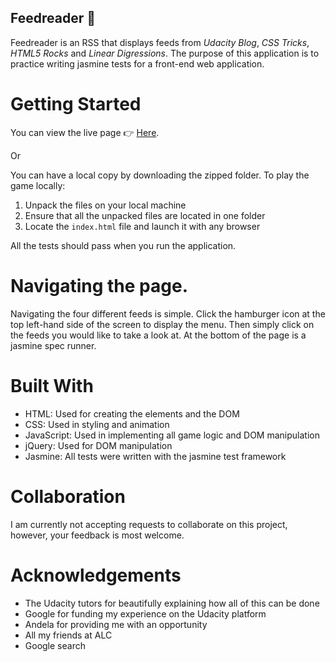 ## Feedreader :memo:

Feedreader is an RSS that displays feeds from *Udacity Blog*, *CSS Tricks*, *HTML5 Rocks* and *Linear Digressions*. The purpose of this application is to practice writing jasmine tests for a front-end web application.

# Getting Started
You can view the live page :point_right: [Here](https://iyikuyoro.github.io/Feedreader/Feedreader/index.html).

Or 

You can have a local copy by downloading the zipped folder. To play the game locally:
  1) Unpack the files on your local machine
  2) Ensure that all the unpacked files are located in one folder
  3) Locate the `index.html` file and launch it with any browser
  
All the tests should pass when you run the application.
  
# Navigating the page.
Navigating the four different feeds is simple. Click the hamburger icon at the top left-hand side of the screen to display the menu. Then simply click on the feeds you would like to take a look at.
At the bottom of the page is a jasmine spec runner.

# Built With
  * HTML: Used for creating the elements and the DOM
  * CSS: Used in styling and animation
  * JavaScript: Used in implementing all game logic and DOM manipulation
  * jQuery: Used for DOM manipulation
  * Jasmine: All tests were written with the jasmine test framework

# Collaboration
I am currently not accepting requests to collaborate on this project, however, your feedback is most welcome.

# Acknowledgements
  * The Udacity tutors for beautifully explaining how all of this can be done
  * Google for funding my experience on the Udacity platform
  * Andela for providing me with an opportunity
  * All my friends at ALC
  * Google search
